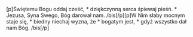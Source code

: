 [p]Świętemu Bogu oddaj cześć, * dziękczynną serca śpiewaj pieśń. * Jezusa, Syna Swego, Bóg darował nam. /bis[/p][p]W Nim słaby mocnym staje się, * biedny niechaj wyzna, że * bogatym jest, * gdyż wszystko dał nam Bóg. /bis[/p]